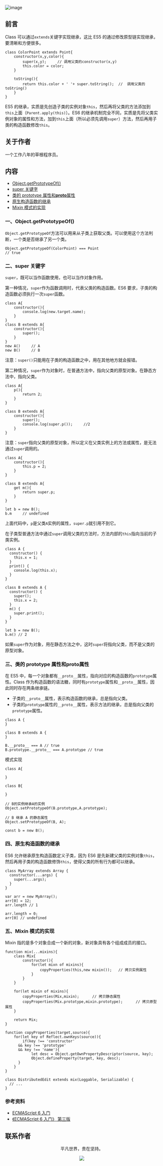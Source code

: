 ![image](../img/timg.jpg)
<br>

## 前言

Class 可以通过`extends`关键字实现继承，这比 ES5 的通过修改原型链实现继承，要清晰和方便很多。

```
class ColorPoint extends Point{
    constructor(x,y,color){
        super(x,y);     // 调用父类的constructor(x,y)
        this.color = color;
    }

    toString(){
        return this.color + ' '+ super.toString();  //  调用父类的toString()
    }
}
```

ES5 的继承，实质是先创造子类的实例对象`this`，然后再将父类的方法添加到`this`上面（`Parent.apply(this)`）。ES6 的继承机制完全不同，实质是先将父类实例对象的属性和方法，加到`this`上面（所以必须先调用`super`）方法，然后再用子类的构造函数修改`this`。

## 关于作者

一个工作八年的草根程序员。

## 内容

- [Object.getPrototypeOf()](#一objectgetprototypeof)
- [super 关键字](#二super-关键字)
- [类的 prototype 属性和**proto**属性](#三类的-prototype-属性和proto属性)
- [原生构造函数的继承](#四原生构造函数的继承)
- [Mixin 模式的实现](#五mixin-模式的实现)

### 一、Object.getPrototypeOf()

`Object.getPrototypeOf`方法可以用来从子类上获取父类。可以使用这个方法判断，一个类是否继承了另一个类。

```
Object.getPrototypeOf(ColorPoint) === Point
// true
```

### 二、super 关键字

`super`，既可以当作函数使用，也可以当作对象作用。

第一种情况，`super`作为函数调用时，代表父类的构造函数。ES6 要求，子类的构造函数必须执行一次`super`函数。

```
class A{
    constructor(){
        console.log(new.target.name);
    }
}
class B extends A{
    constructor(){
        super();
    }
}
new A()     // A
new B()     // B
```

注意：`super()`只能用在子类的构造函数之中，用在其他地方就会报错。

第二种情况，`super`作为对象时，在普通方法中，指向父类的原型对象。在静态方法中，指向父类。

```
class A{
    p(){
        return 2;
    }
}

class B extends A{
    constructor(){
        super();
        console.log(super.p());     //2
    }
}

```

注意：`super`指向父类的原型对象，所以定义在父类实例上的方法或属性，是无法通过`super`调用的。

```
class A{
    constructor(){
        this.p = 2;
    }
}

class B extends A{
    get m(){
        return super.p;
    }
}

let b = new B();
b.m     // undefined
```

上面代码中，`p`是父类`A`实例的属性，`super.p`就引用不到它。

在子类型普通方法中通过`super`调用父类的方法时，方法内部的`this`指向当前的子类实例。

```
class A {
  constructor() {
    this.x = 1;
  }
  print() {
    console.log(this.x);
  }
}

class B extends A {
  constructor() {
    super();
    this.x = 2;
  }
  m() {
    super.print();
  }
}

let b = new B();
b.m() // 2
```

如果`super`作为对象，用在静态方法之中，这时`super`将指向父类，而不是父类的原型对象。

### 三、类的 prototype 属性和**proto**属性

在 ES5 中，每一个对象都有`__proto__`属性，指向对应的构造函数的`prototype`属性。Class 作为构造函数的语法糖，同时有`prototype`属性和`__proto__`属性，因此同时存在两条继承链。

- 子类的`__proto__`属性，表示构造函数的继承，总是指向父类。
- 子类的`prototype`属性的`__proto__`属性，表示方法的继承，总是指向父类的`prototype`属性。

```
class A {
}

class B extends A {
}

B.__proto__ === A // true
B.prototype.__proto__ === A.prototype // true
```

模式实现

```
class A{

}

class B{

}

// B的实例继承A的实例
Object.setPrototypeOf(B.prototype,A.prototype);

// B 继承 A 的静态属性
Object.setPrototypeOf(B, A);

const b = new B();
```

### 四、原生构造函数的继承

ES6 允许继承原生构造函数定义子类，因为 ES6 是先新建父类的实例对象`this`，然后再用子类的构造函数修饰`this`，使得父类的所有行为都可以继承。

```
class MyArray extends Array {
  constructor(...args) {
    super(...args);
  }
}

var arr = new MyArray();
arr[0] = 12;
arr.length // 1

arr.length = 0;
arr[0] // undefined
```

### 五、Mixin 模式的实现

Mixin 指的是多个对象合成一个新的对象，新对象具有各个组成成员的接口。

```
function mix(...mixins){
    class Mix{
        constructor(){
            for(let mixn of mixins){
                copyProperties(this,new mixin());   // 拷贝实例属性
            }
        }
    }

    for(let mixin of mixins){
        copyProperties(Mix,mixin);      // 拷贝静态属性
        copyProperties(Mix.prototype,mixin.prototype);      // 拷贝原型属性
    }

    return Mix;
}

function copyProperties(target,source){
    for(let key of Reflect.ownKeys(source)){
        if(key !== 'constructor'
      && key !== 'prototype'
      && key !== 'name'){
            let desc = Object.getOwnPropertyDescriptor(source, key);
            Object.defineProperty(target, key, desc);
      }
    }
}

class DistributedEdit extends mix(Loggable, Serializable) {
  // ...
}
```

### 参考资料

- [ECMAScript 6 入门](http://es6.ruanyifeng.com/#docs/class-extends)
- [《ECMAScript 6 入门》 第三版](https://yjhenan.gitbooks.io/-ecmascript-6/content/docs/class-extends.html)

## 联系作者

<div align="center">
    <p>
        平凡世界，贵在坚持。
    </p>
    <img src="../img/contact.png" />
</div>

